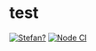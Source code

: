 # test
[![Stefan?](https://img.shields.io/badge/Stefan%3F-Stefan%20cool.-green)](https://google.com/search?query=stefan)
[![Node CI](https://github.com/nickacide/test/actions/workflows/node.js.yml/badge.svg)](https://github.com/nickacide/test/actions/workflows/node.js.yml)
